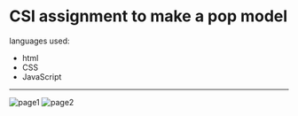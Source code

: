 # CSI assignment to make a pop model 
languages used:
- html
- CSS
- JavaScript
--------------
![page1](https://user-images.githubusercontent.com/110600266/206915665-982f2f90-8af8-4080-9b61-047811924b97.png)
![page2](https://user-images.githubusercontent.com/110600266/206915684-eb8e2daa-5ce8-4c6d-9cdf-529ac4f4c1df.png)
